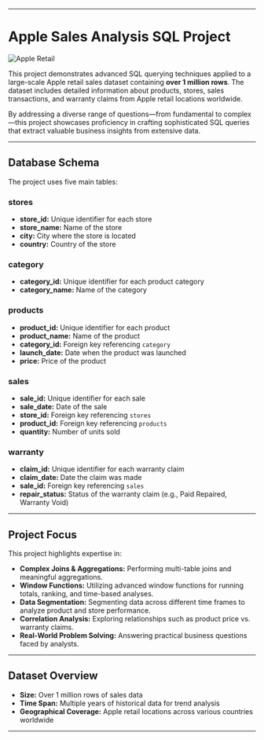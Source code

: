 
---

# Apple Sales Analysis SQL Project

![Apple Retail](https://github.com/user-attachments/assets/c8016141-411d-43a7-9a27-6e198811efbb)

This project demonstrates advanced SQL querying techniques applied to a large-scale Apple retail sales dataset containing **over 1 million rows**. The dataset includes detailed information about products, stores, sales transactions, and warranty claims from Apple retail locations worldwide.

By addressing a diverse range of questions—from fundamental to complex—this project showcases proficiency in crafting sophisticated SQL queries that extract valuable business insights from extensive data.

---

## Database Schema

The project uses five main tables:

### stores

* **store\_id:** Unique identifier for each store
* **store\_name:** Name of the store
* **city:** City where the store is located
* **country:** Country of the store

### category

* **category\_id:** Unique identifier for each product category
* **category\_name:** Name of the category

### products

* **product\_id:** Unique identifier for each product
* **product\_name:** Name of the product
* **category\_id:** Foreign key referencing `category`
* **launch\_date:** Date when the product was launched
* **price:** Price of the product

### sales

* **sale\_id:** Unique identifier for each sale
* **sale\_date:** Date of the sale
* **store\_id:** Foreign key referencing `stores`
* **product\_id:** Foreign key referencing `products`
* **quantity:** Number of units sold

### warranty

* **claim\_id:** Unique identifier for each warranty claim
* **claim\_date:** Date the claim was made
* **sale\_id:** Foreign key referencing `sales`
* **repair\_status:** Status of the warranty claim (e.g., Paid Repaired, Warranty Void)

---

## Project Focus

This project highlights expertise in:

* **Complex Joins & Aggregations:** Performing multi-table joins and meaningful aggregations.
* **Window Functions:** Utilizing advanced window functions for running totals, ranking, and time-based analyses.
* **Data Segmentation:** Segmenting data across different time frames to analyze product and store performance.
* **Correlation Analysis:** Exploring relationships such as product price vs. warranty claims.
* **Real-World Problem Solving:** Answering practical business questions faced by analysts.

---

## Dataset Overview

* **Size:** Over 1 million rows of sales data
* **Time Span:** Multiple years of historical data for trend analysis
* **Geographical Coverage:** Apple retail locations across various countries worldwide

---
